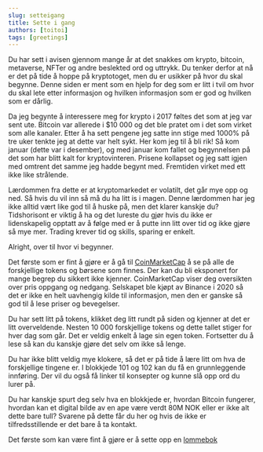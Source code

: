 ```yaml
---
slug: setteigang
title: Sette i gang   
authors: [toitoi]
tags: [greetings]
---
```



Du har sett i avisen gjennom mange år at det snakkes om krypto, bitcoin, metaverse, NFTer og andre beslekted ord og uttrykk. Du tenker derfor at nå er det på tide å hoppe på kryptotoget, men du er usikker på hvor du skal begynne. Denne siden er ment som en hjelp for deg som er litt i tvil om hvor du skal lete etter informasjon og hvilken informasjon som er god og hvilken som er dårlig. 

Da jeg begynte å interessere meg for krypto i 2017 føltes det som at jeg var sent ute. Bitcoin var allerede i $10 000 og det ble pratet om i det som virket som alle kanaler. Etter å ha sett pengene jeg satte inn stige med 1000% på tre uker tenkte jeg at dette var helt sykt. Her kom jeg til å bli rik! Så kom januar (dette var i desember), og med januar kom fallet og begynnelsen på det som har blitt kalt for kryptovinteren. Prisene kollapset og jeg satt igjen med omtrent det samme jeg hadde begynt med. Fremtiden virket med ett ikke like strålende. 

Lærdommen fra dette er at kryptomarkedet er volatilt, det går mye opp og ned. Så hvis du vil inn så må du ha litt is i magen. Denne lærdommen har jeg ikke alltid vært like god til å huske på, men det klarer kanskje du? Tidshorisont er viktig å ha og det lureste du gjør hvis du ikke er lidenskapelig opptatt av å følge med er å putte inn litt over tid og ikke gjøre så mye mer. Trading krever tid og skills, sparing er enkelt. 

Alright, over til hvor vi begynner. 

Det første som er fint å gjøre er å gå til [CoinMarketCap](https://coinmarketcap.com/) å se på alle de forskjellige tokens og børsene som finnes. Der kan du bli eksponert for mange begrep du sikkert ikke kjenner. CoinMarketCap viser deg oversikten over pris oppgang og nedgang. Selskapet ble kjøpt av Binance i 2020 så det er ikke en helt uavhengig kilde til informasjon, men den er ganske så god til å lese priser og bevegelser.

Du har sett litt på tokens, klikket deg litt rundt på siden og kjenner at det er litt overveldende. Nesten 10 000 forskjellige tokens og dette tallet stiger for hver dag som går. Det er veldig enkelt å lage sin egen token. Fortsetter du å lese så kan du kanskje gjøre det selv om ikke så lenge. 

Du har ikke blitt veldig mye klokere, så det er på tide å lære litt om hva de forskjellige tingene er. I blokkjede 101 og 102 kan du få en grunnleggende innføring. Der vil du også få linker til konsepter og kunne slå opp ord du lurer på. 

Du har kanskje spurt deg selv hva en blokkjede er, hvordan Bitcoin fungerer, hvordan kan et digital bilde av en ape være verdt 80M NOK eller er ikke alt dette bare tull? Svarene på dette får du her og hvis de ikke er tilfredsstillende er det bare å ta kontakt. 

Det første som kan være fint å gjøre er å sette opp en [lommebok](/docs/komigang/lommebok)



